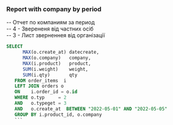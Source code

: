 ### Report with company by period 
-- Отчет по компаниям за период     
-- 4 - Зверененя від частних осіб     
-- 3 - Лист зверненнея від організації     
 
 ```sql
 SELECT 
       MAX(o.create_at) datecreate,
       MAX(o.company)   company,
       MAX(i.product)   product,
       SUM(i.weight)    weight,
       SUM(i.qty)       qty
    FROM order_items  i
    LEFT JOIN orders o
    ON    i.order_id = o.id
    WHERE o.typ     = 2 
    AND   o.typeget = 3
    AND   o.create_at  BETWEEN "2022-05-01" AND "2022-05-05"
    GROUP BY i.product_id, o.company 
    ```
    
